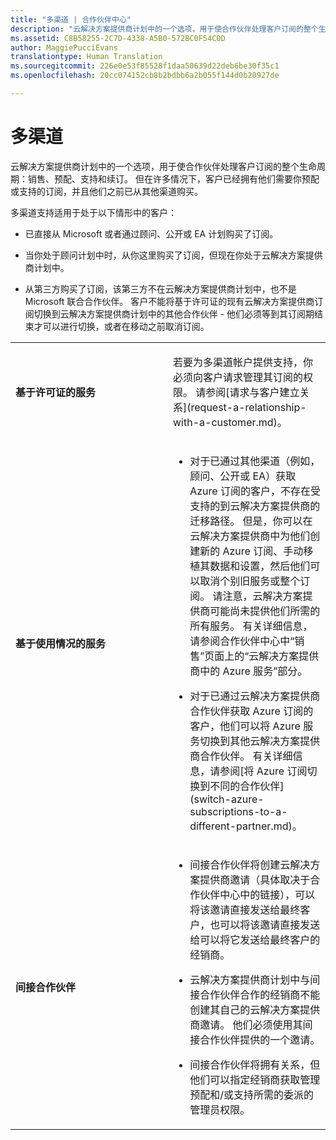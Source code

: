 ```yaml
---
title: "多渠道 | 合作伙伴中心"
description: "云解决方案提供商计划中的一个选项，用于使合作伙伴处理客户订阅的整个生命周期（包括销售、预配、支持和续订）。"
ms.assetid: C8B58255-2C7D-4338-A5B0-572BC0F54C0D
author: MaggiePucciEvans
translationtype: Human Translation
ms.sourcegitcommit: 226e0e53f85528f1daa50639d22deb6be30f35c1
ms.openlocfilehash: 20cc074152cb8b2bdbb6a2b055f144d0b20927de

---
```


# 多渠道


云解决方案提供商计划中的一个选项，用于使合作伙伴处理客户订阅的整个生命周期：销售、预配、支持和续订。 但在许多情况下，客户已经拥有他们需要你预配或支持的订阅，并且他们之前已从其他渠道购买。

多渠道支持适用于处于以下情形中的客户：

-   已直接从 Microsoft 或者通过顾问、公开或 EA 计划购买了订阅。

-   当你处于顾问计划中时，从你这里购买了订阅，但现在你处于云解决方案提供商计划中。

-   从第三方购买了订阅，该第三方不在云解决方案提供商计划中，也不是 Microsoft 联合合作伙伴。 客户不能将基于许可证的现有云解决方案提供商订阅切换到云解决方案提供商计划中的其他合作伙伴 - 他们必须等到其订阅期结束才可以进行切换，或者在移动之前取消订阅。

<table>
<colgroup>
<col width="50%" />
<col width="50%" />
</colgroup>
<tbody>
<tr class="odd">
<td><p><strong>基于许可证的服务</strong></p></td>
<td><p>若要为多渠道帐户提供支持，你必须向客户请求管理其订阅的权限。 请参阅[请求与客户建立关系](request-a-relationship-with-a-customer.md)。</p></td>
</tr>
<tr class="even">
<td><p><strong>基于使用情况的服务</strong></p></td>
<td><ul>
<li><p>对于已通过其他渠道（例如，顾问、公开或 EA）获取 Azure 订阅的客户，不存在受支持的到云解决方案提供商的迁移路径。 但是，你可以在云解决方案提供商中为他们创建新的 Azure 订阅、手动移植其数据和设置，然后他们可以取消个别旧服务或整个订阅。 请注意，云解决方案提供商可能尚未提供他们所需的所有服务。 有关详细信息，请参阅合作伙伴中心中“销售”<strong></strong>页面上的“云解决方案提供商中的 Azure 服务”<strong></strong>部分。</p></li>
<li><p>对于已通过云解决方案提供商合作伙伴获取 Azure 订阅的客户，他们可以将 Azure 服务切换到其他云解决方案提供商合作伙伴。 有关详细信息，请参阅[将 Azure 订阅切换到不同的合作伙伴](switch-azure-subscriptions-to-a-different-partner.md)。</p></li>
</ul></td>
</tr>
<tr class="odd">
<td><p><strong>间接合作伙伴</strong></p></td>
<td><ul>
<li><p>间接合作伙伴将创建云解决方案提供商邀请（具体取决于合作伙伴中心中的链接），可以将该邀请直接发送给最终客户，也可以将该邀请直接发送给可以将它发送给最终客户的经销商。</p></li>
<li><p>云解决方案提供商计划中与间接合作伙伴合作的经销商不能创建其自己的云解决方案提供商邀请。 他们必须使用其间接合作伙伴提供的一个邀请。</p></li>
<li><p>间接合作伙伴将拥有关系，但他们可以指定经销商获取管理预配和/或支持所需的委派的管理员权限。</p></li>
</ul></td>
</tr>
</tbody>
</table>

 

 

 






<!--HONumber=Nov16_HO3-->


